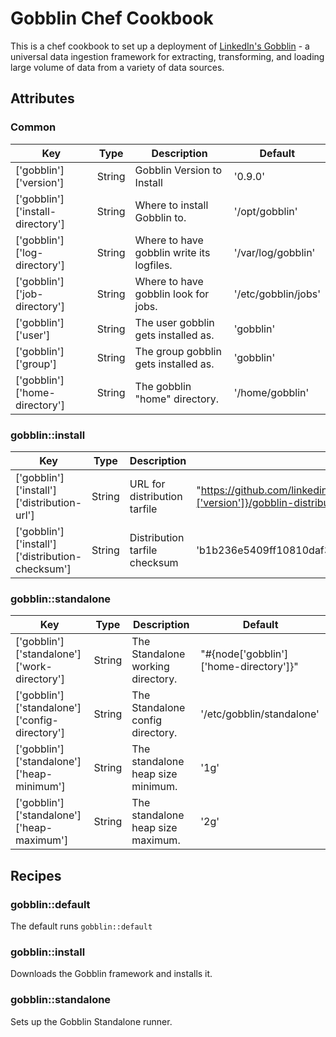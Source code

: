 # Gobblin Chef Cookbook

This is a chef cookbook to set up a deployment of [LinkedIn's Gobblin](http://gobblin.readthedocs.io/en/latest/) -
a universal data ingestion framework for extracting, transforming, and loading large volume of data from a
variety of data sources.

## Attributes

### Common

| Key | Type   | Description | Default |
|-----|--------|------------ |---------|
| ['gobblin']['version'] | String | Gobblin Version to Install | '0.9.0' |
| ['gobblin']['install-directory'] | String | Where to install Gobblin to. | '/opt/gobblin' |
| ['gobblin']['log-directory'] | String | Where to have gobblin write its logfiles. | '/var/log/gobblin' |
| ['gobblin']['job-directory'] | String | Where to have gobblin look for jobs. | '/etc/gobblin/jobs' |
| ['gobblin']['user'] | String | The user gobblin gets installed as. | 'gobblin' |
| ['gobblin']['group'] | String | The group gobblin gets installed as. | 'gobblin' |
| ['gobblin']['home-directory'] | String | The gobblin "home" directory. | '/home/gobblin' |


### gobblin::install

| Key | Type   | Description | Default |
|-----|--------|------------ |---------|
| ['gobblin']['install']['distribution-url'] | String | URL for distribution tarfile | "https://github.com/linkedin/gobblin/releases/download/gobblin_#{node['gobblin']['version']}/gobblin-distribution-#{node['gobblin']['version']}.tar.gz" |
| ['gobblin']['install']['distribution-checksum'] | String | Distribution tarfile checksum | 'b1b236e5409ff10810daf310664fd0667cc358cd2937c7ff68e0845dd8fa182a' |

### gobblin::standalone

| Key | Type   | Description | Default |
|-----|--------|------------ |---------|
| ['gobblin']['standalone']['work-directory'] | String | The Standalone working directory. | "#{node['gobblin']['home-directory']}" |
| ['gobblin']['standalone']['config-directory'] | String | The Standalone config directory. |  '/etc/gobblin/standalone' |
| ['gobblin']['standalone']['heap-minimum'] | String | The standalone heap size minimum. | '1g' |
| ['gobblin']['standalone']['heap-maximum'] | String | The standalone heap size maximum. | '2g' |

## Recipes

### gobblin::default

The default runs `gobblin::default`

### gobblin::install

Downloads the Gobblin framework and installs it.

### gobblin::standalone

Sets up the Gobblin Standalone runner.
